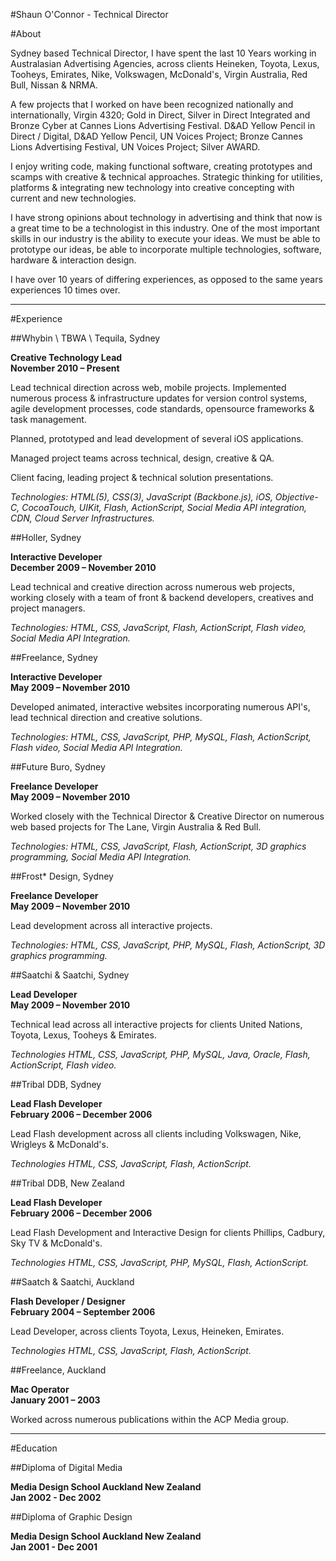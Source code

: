#Shaun O'Connor - Technical Director

#About

Sydney based Technical Director, I have spent the last 10 Years working in Australasian Advertising Agencies, across clients Heineken, Toyota, Lexus, Tooheys, Emirates, Nike, Volkswagen, McDonald's, Virgin Australia, Red Bull, Nissan & NRMA.

A few projects that I worked on have been recognized nationally and internationally, Virgin 4320; Gold in Direct, Silver in Direct Integrated and Bronze Cyber at Cannes Lions Advertising Festival. D&AD Yellow Pencil in Direct / Digital, D&AD Yellow Pencil, UN Voices Project; Bronze Cannes Lions Advertising Festival, UN Voices Project; Silver AWARD.

I enjoy writing code, making functional software, creating prototypes and scamps with creative & technical approaches. Strategic thinking for utilities, platforms & integrating new technology into creative concepting with current and new technologies.
 
I have strong opinions about technology in advertising and think that now is a great time to be a technologist in this industry. One of the most important skills in our industry is the ability to execute your ideas. We must be able to prototype our ideas, be able to incorporate multiple technologies, software, hardware & interaction design.

I have over 10 years of differing experiences, as opposed to the same years experiences 10 times over.  

----



#Experience


##Whybin \ TBWA \ Tequila, Sydney

**Creative Technology Lead**  
**November 2010 – Present**

Lead technical direction across web, mobile projects. Implemented numerous process & infrastructure updates for version control systems, agile development processes, code standards, opensource frameworks & task management. 

Planned, prototyped and lead development of several iOS applications.

Managed project teams across technical, design, creative & QA. 

Client facing, leading project & technical solution presentations.


*Technologies: HTML(5), CSS(3), JavaScript (Backbone.js), iOS, Objective-C, CocoaTouch, UIKit, Flash, ActionScript, Social Media API integration, CDN, Cloud Server Infrastructures.*  


##Holler, Sydney

**Interactive Developer**  
**December 2009 – November 2010**

Lead technical and creative direction across numerous web projects, working closely with a team of front & backend developers, creatives and project managers.


*Technologies: HTML, CSS, JavaScript, Flash, ActionScript, Flash video, Social Media API Integration.*  


##Freelance, Sydney

**Interactive Developer**  
**May 2009 – November 2010**

Developed animated, interactive websites incorporating numerous API's, lead technical direction and creative solutions.

*Technologies: HTML, CSS, JavaScript, PHP, MySQL, Flash, ActionScript, Flash video, Social Media API Integration.*  


##Future Buro, Sydney

**Freelance Developer**  
**May 2009 – November 2010**

Worked closely with the Technical Director & Creative Director on numerous web based projects for The Lane, Virgin Australia & Red Bull.

*Technologies: HTML, CSS, JavaScript, Flash, ActionScript, 3D graphics programming, Social Media API Integration.*  


##Frost* Design, Sydney

**Freelance Developer**  
**May 2009 – November 2010**

Lead development across all interactive projects.

*Technologies: HTML, CSS, JavaScript, PHP, MySQL, Flash, ActionScript, 3D graphics programming.*  


##Saatchi & Saatchi, Sydney

**Lead Developer**  
**May 2009 – November 2010**

Technical lead across all interactive projects for clients United Nations, Toyota, Lexus, Tooheys & Emirates.

*Technologies HTML, CSS, JavaScript, PHP, MySQL, Java, Oracle, Flash, ActionScript, Flash video.*  



##Tribal DDB, Sydney

**Lead Flash Developer**  
**February 2006 – December 2006**

Lead Flash development across all clients including Volkswagen, Nike, Wrigleys & McDonald's.

*Technologies HTML, CSS, JavaScript, Flash, ActionScript.*  


##Tribal DDB, New Zealand

**Lead Flash Developer**  
**February 2006 – December 2006**

Lead Flash Development and Interactive Design for clients Phillips, Cadbury, Sky TV & McDonald's.

*Technologies HTML, CSS, JavaScript, PHP, MySQL, Flash, ActionScript.*  


##Saatch & Saatchi, Auckland

**Flash Developer / Designer**  
**February 2004 – September 2006**

Lead Developer, across clients Toyota, Lexus, Heineken, Emirates.

*Technologies HTML, CSS, JavaScript, Flash, ActionScript.*  


##Freelance, Auckland

**Mac Operator**  
**January 2001 – 2003**

Worked across numerous publications within the ACP Media group.


----


#Education


##Diploma of Digital Media

**Media Design School Auckland New Zealand**  
**Jan 2002 - Dec 2002**


##Diploma of Graphic Design

**Media Design School Auckland New Zealand**  
**Jan 2001 - Dec 2001**









